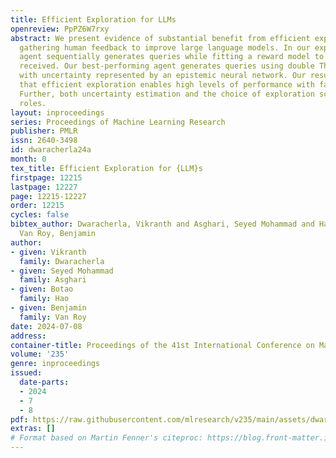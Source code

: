 ```yaml
---
title: Efficient Exploration for LLMs
openreview: PpPZ6W7rxy
abstract: We present evidence of substantial benefit from efficient exploration in
  gathering human feedback to improve large language models. In our experiments, an
  agent sequentially generates queries while fitting a reward model to the feedback
  received. Our best-performing agent generates queries using double Thompson sampling,
  with uncertainty represented by an epistemic neural network. Our results demonstrate
  that efficient exploration enables high levels of performance with far fewer queries.
  Further, both uncertainty estimation and the choice of exploration scheme play critical
  roles.
layout: inproceedings
series: Proceedings of Machine Learning Research
publisher: PMLR
issn: 2640-3498
id: dwaracherla24a
month: 0
tex_title: Efficient Exploration for {LLM}s
firstpage: 12215
lastpage: 12227
page: 12215-12227
order: 12215
cycles: false
bibtex_author: Dwaracherla, Vikranth and Asghari, Seyed Mohammad and Hao, Botao and
  Van Roy, Benjamin
author:
- given: Vikranth
  family: Dwaracherla
- given: Seyed Mohammad
  family: Asghari
- given: Botao
  family: Hao
- given: Benjamin
  family: Van Roy
date: 2024-07-08
address:
container-title: Proceedings of the 41st International Conference on Machine Learning
volume: '235'
genre: inproceedings
issued:
  date-parts:
  - 2024
  - 7
  - 8
pdf: https://raw.githubusercontent.com/mlresearch/v235/main/assets/dwaracherla24a/dwaracherla24a.pdf
extras: []
# Format based on Martin Fenner's citeproc: https://blog.front-matter.io/posts/citeproc-yaml-for-bibliographies/
---
```

